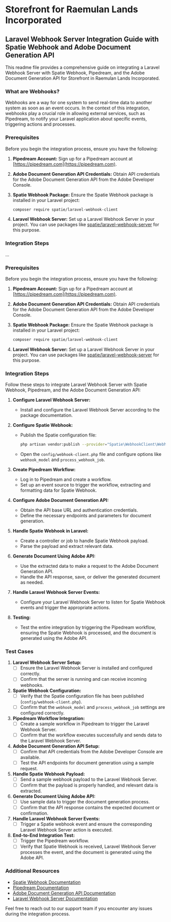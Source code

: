 # Storefront for Raemulan Lands Incorporated

## Laravel Webhook Server Integration Guide with Spatie Webhook and Adobe Document Generation API

This readme file provides a comprehensive guide on integrating a Laravel Webhook Server with Spatie Webhook, Pipedream, and the Adobe Document Generation API for Storefront in Raemulan Lands Incorporated.

### What are Webhooks?

Webhooks are a way for one system to send real-time data to another system as soon as an event occurs. In the context of this integration, webhooks play a crucial role in allowing external services, such as Pipedream, to notify your Laravel application about specific events, triggering actions and processes.

### Prerequisites

Before you begin the integration process, ensure you have the following:

1. **Pipedream Account:** Sign up for a Pipedream account at [https://pipedream.com](https://pipedream.com).

2. **Adobe Document Generation API Credentials:** Obtain API credentials for the Adobe Document Generation API from the Adobe Developer Console.

3. **Spatie Webhook Package:** Ensure the Spatie Webhook package is installed in your Laravel project:

    ```bash
    composer require spatie/laravel-webhook-client
    ```

4. **Laravel Webhook Server:** Set up a Laravel Webhook Server in your project. You can use packages like [spatie/laravel-webhook-server](https://github.com/spatie/laravel-webhook-server) for this purpose.

### Integration Steps
...

### Prerequisites

Before you begin the integration process, ensure you have the following:

1. **Pipedream Account:** Sign up for a Pipedream account at [https://pipedream.com](https://pipedream.com).

2. **Adobe Document Generation API Credentials:** Obtain API credentials for the Adobe Document Generation API from the Adobe Developer Console.

3. **Spatie Webhook Package:** Ensure the Spatie Webhook package is installed in your Laravel project:

    ```bash
    composer require spatie/laravel-webhook-client
    ```

4. **Laravel Webhook Server:** Set up a Laravel Webhook Server in your project. You can use packages like [spatie/laravel-webhook-server](https://github.com/spatie/laravel-webhook-server) for this purpose.

### Integration Steps

Follow these steps to integrate Laravel Webhook Server with Spatie Webhook, Pipedream, and the Adobe Document Generation API:

1. **Configure Laravel Webhook Server:**

    - Install and configure the Laravel Webhook Server according to the package documentation.

2. **Configure Spatie Webhook:**

    - Publish the Spatie configuration file:

        ```bash
        php artisan vendor:publish --provider="Spatie\WebhookClient\WebhookClientServiceProvider" --tag=config
        ```

    - Open the `config/webhook-client.php` file and configure options like `webhook_model` and `process_webhook_job`.

3. **Create Pipedream Workflow:**

    - Log in to Pipedream and create a workflow.
    - Set up an event source to trigger the workflow, extracting and formatting data for Spatie Webhook.

4. **Configure Adobe Document Generation API:**

    - Obtain the API base URL and authentication credentials.
    - Define the necessary endpoints and parameters for document generation.

5. **Handle Spatie Webhook in Laravel:**

    - Create a controller or job to handle Spatie Webhook payload.
    - Parse the payload and extract relevant data.

6. **Generate Document Using Adobe API:**

    - Use the extracted data to make a request to the Adobe Document Generation API.
    - Handle the API response, save, or deliver the generated document as needed.

7. **Handle Laravel Webhook Server Events:**

    - Configure your Laravel Webhook Server to listen for Spatie Webhook events and trigger the appropriate actions.

8. **Testing:**

    - Test the entire integration by triggering the Pipedream workflow, ensuring the Spatie Webhook is processed, and the document is generated using the Adobe API.

### Test Cases

1. **Laravel Webhook Server Setup:**
    - [ ] Ensure the Laravel Webhook Server is installed and configured correctly.
    - [ ] Confirm that the server is running and can receive incoming webhooks.

2. **Spatie Webhook Configuration:**
    - [ ] Verify that the Spatie configuration file has been published (`config/webhook-client.php`).
    - [ ] Confirm that the `webhook_model` and `process_webhook_job` settings are configured correctly.

3. **Pipedream Workflow Integration:**
    - [ ] Create a sample workflow in Pipedream to trigger the Laravel Webhook Server.
    - [ ] Confirm that the workflow executes successfully and sends data to the Laravel Webhook Server.

4. **Adobe Document Generation API Setup:**
    - [ ] Confirm that API credentials from the Adobe Developer Console are available.
    - [ ] Test the API endpoints for document generation using a sample request.

5. **Handle Spatie Webhook Payload:**
    - [ ] Send a sample webhook payload to the Laravel Webhook Server.
    - [ ] Confirm that the payload is properly handled, and relevant data is extracted.

6. **Generate Document Using Adobe API:**
    - [ ] Use sample data to trigger the document generation process.
    - [ ] Confirm that the API response contains the expected document or confirmation.

7. **Handle Laravel Webhook Server Events:**
    - [ ] Trigger a Spatie webhook event and ensure the corresponding Laravel Webhook Server action is executed.

8. **End-to-End Integration Test:**
    - [ ] Trigger the Pipedream workflow.
    - [ ] Verify that Spatie Webhook is received, Laravel Webhook Server processes the event, and the document is generated using the Adobe API.

### Additional Resources

- [Spatie Webhook Documentation](https://spatie.be/docs/laravel-webhook-client)
- [Pipedream Documentation](https://docs.pipedream.com/)
- [Adobe Document Generation API Documentation](https://www.adobe.io/apis/documentgeneration/)
- [Laravel Webhook Server Documentation](https://github.com/spatie/laravel-webhook-server)

Feel free to reach out to our support team if you encounter any issues during the integration process.
